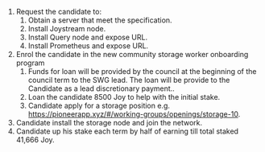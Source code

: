 1.	Request the candidate to:
    1.	Obtain a server that meet the specification. 
    2.	Install Joystream node.
    3.	Install Query node and expose URL.
    4.	Install Prometheus and expose URL. 
 2.	Enrol the candidate in the new community storage worker onboarding program
    1.	Funds for loan will be provided by the council at the beginning of the council term to the SWG lead. The loan will be provide to the Candidate as a lead discretionary payment..  
    2.	Loan the candidate 8500 Joy to help with the initial stake. 
    3.	Candidate apply for a storage position e.g. https://pioneerapp.xyz/#/working-groups/openings/storage-10.
3.	Candidate install the storage node and join the network.
4.	Candidate up his stake each term by half of earning till total staked 41,666 Joy.

